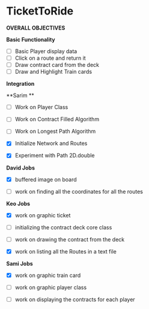 # TicketToRide

**OVERALL OBJECTIVES**

**Basic Functionality**
- [ ]  Basic Player display data
- [ ]  Click on a route and return it
- [ ]  Draw contract card from the deck
- [ ]  Draw and Highlight Train cards

**Integration**







**Sarim **

- [ ] Work on Player Class
- [ ] Work on Contract Filled Algorithm
- [ ] Work on Longest Path Algorithm
- [x] Initialize Network and Routes
- [x] Experiment with Path 2D.double


**David Jobs**

- [x] buffered image on board
- [ ] work on finding all the coordinates for all the routes



**Keo Jobs**
- [x] work on graphic ticket
- [ ] initializing the contract deck core class
- [ ] work on drawing the contract from the deck
- [x] work on listing all the Routes in a text file




**Sami Jobs**
- [x] work on graphic train card
- [ ] work on graphic player class
- [ ] work on displaying the contracts for each player





